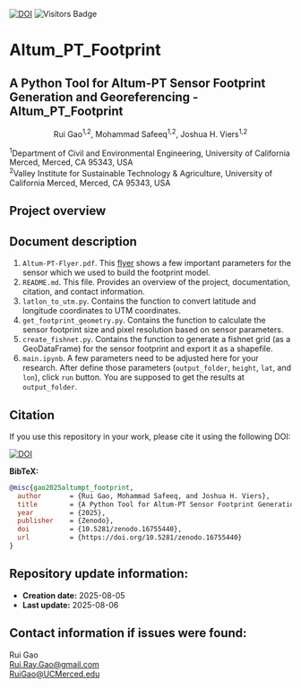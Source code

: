 [![DOI](https://zenodo.org/badge/DOI/10.5281/zenodo.16755440.svg)](https://doi.org/10.5281/zenodo.16755440)
![Visitors Badge](https://visitor-badge.laobi.icu/badge?page_id=RuiGao9.Altum_PT)

# Altum_PT_Footprint
## A Python Tool for Altum-PT Sensor Footprint Generation and Georeferencing - Altum_PT_Footprint
<p align="center">Rui Gao<sup>1,2</sup>, Mohammad Safeeq<sup>1,2</sup>, Joshua H. Viers<sup>1,2</sup></p>
<sup>1</sup>Department of Civil and Environmental Engineering, University of California Merced, Merced, CA 95343, USA<br>
<sup>2</sup>Valley Institute for Sustainable Technology & Agriculture, University of California Merced, Merced, CA 95343, USA<br>

## Project overview


## Document description
1. `Altum-PT-Flyer.pdf`. This [flyer](chrome-extension://efaidnbmnnnibpcajpcglclefindmkaj/https://ageagle.com/wp-content/uploads/2022/07/AgEagle-Altum-PT-Brochure-EN.pdf) shows a few important parameters for the sensor which we used to build the footprint model.
2. `README.md`. This file. Provides an overview of the project, documentation, citation, and contact information.
3. `latlon_to_utm.py`. Contains the function to convert latitude and longitude coordinates to UTM coordinates.
4. `get_footprint_geometry.py`. Contains the function to calculate the sensor footprint size and pixel resolution based on sensor parameters.
5. `create_fishnet.py`. Contains the function to generate a fishnet grid (as a GeoDataFrame) for the sensor footprint and export it as a shapefile.
6. `main.ipynb`. A few parameters need to be adjusted here for your research. After define those parameters (`output_folder`, `height`, `lat`, and `lon`), click `run` button. You are supposed to get the results at `output_folder`.

## Citation
If you use this repository in your work, please cite it using the following DOI:

[![DOI](https://zenodo.org/badge/DOI/10.5281/zenodo.16755440.svg)](https://doi.org/10.5281/zenodo.16755440)

**BibTeX:**
```bibtex
@misc{gao2025altumpt_footprint,
  author       = {Rui Gao, Mohammad Safeeq, and Joshua H. Viers},
  title        = {A Python Tool for Altum-PT Sensor Footprint Generation and Georeferencing – Altum_PT_Footprint},
  year         = {2025},
  publisher    = {Zenodo},
  doi          = {10.5281/zenodo.16755440},
  url          = {https://doi.org/10.5281/zenodo.16755440}
}
```

## Repository update information:
- **Creation date:** 2025-08-05
- **Last update:** 2025-08-06

## Contact information if issues were found:
Rui Gao<br>
Rui.Ray.Gao@gmail.com<br>
RuiGao@UCMerced.edu